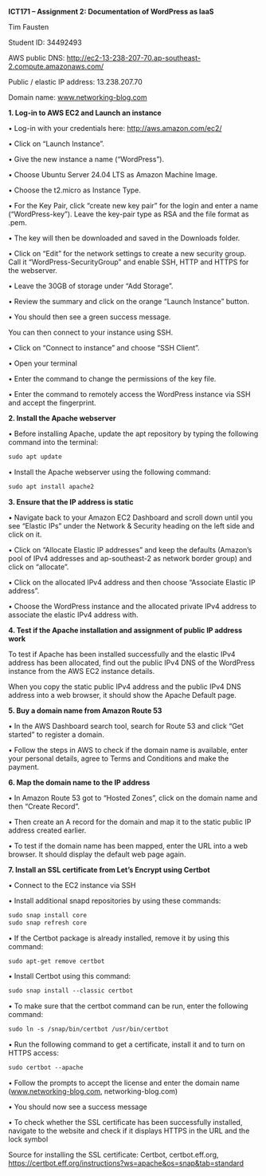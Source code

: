 **ICT171 – Assignment 2: Documentation of WordPress as IaaS**

Tim Fausten

Student ID: 34492493

AWS public DNS: http://ec2-13-238-207-70.ap-southeast-2.compute.amazonaws.com/

Public / elastic IP address: 13.238.207.70

Domain name: www.networking-blog.com 




**1. Log-in to AWS EC2 and Launch an instance**

•	Log-in with your credentials here: http://aws.amazon.com/ec2/

•	Click on “Launch Instance”.

•	Give the new instance a name (“WordPress”).

•	Choose Ubuntu Server 24.04 LTS as Amazon Machine Image.

•	Choose the t2.micro as Instance Type.

•	For the Key Pair, click “create new key pair” for the login and enter a name (“WordPress-key”). Leave the key-pair type as RSA and the file format as .pem.

•	The key will then be downloaded and saved in the Downloads folder.

•	Click on “Edit” for the network settings to create a new security group. Call it “WordPress-SecurityGroup” and enable SSH, HTTP and HTTPS for the webserver.

•	Leave the 30GB of storage under “Add Storage”.

•	Review the summary and click on the orange “Launch Instance” button.

•	You should then see a green success message.


You can then connect to your instance using SSH.

•	Click on “Connect to instance” and choose “SSH Client”.

•	Open your terminal

•	Enter the command to change the permissions of the key file.

•	Enter the command to remotely access the WordPress instance via SSH and accept the fingerprint.





**2. Install the Apache webserver**

•	Before installing Apache, update the apt repository by typing the following command into the terminal:
```markdown
sudo apt update
```
•	Install the Apache webserver using the following command:
```markdown
sudo apt install apache2
```


**3. Ensure that the IP address is static**

•	Navigate back to your Amazon EC2 Dashboard and scroll down until you see “Elastic IPs” under the Network & Security heading on the left side and click on it.

•	Click on “Allocate Elastic IP addresses” and keep the defaults (Amazon’s pool of IPv4 addresses and ap-southeast-2 as network border group) and click on “allocate”.

•	Click on the allocated IPv4 address and then choose “Associate Elastic IP address”.

•	Choose the WordPress instance and the allocated private IPv4 address to associate the elastic IPv4 address with.

 


**4. Test if the Apache installation and assignment of public IP address work**

To test if Apache has been installed successfully and the elastic IPv4 address has been allocated, find out the public IPv4 DNS of the WordPress instance from the AWS EC2 instance details.

When you copy the static public IPv4 address and the public IPv4 DNS address into a web browser, it should show the Apache Default page.
 



**5. Buy a domain name from Amazon Route 53**

•	In the AWS Dashboard search tool, search for Route 53 and click “Get started” to register a domain.

•	Follow the steps in AWS to check if the domain name is available, enter your personal details, agree to Terms and Conditions and make the payment.

 


**6. Map the domain name to the IP address**

•	In Amazon Route 53 got to “Hosted Zones”, click on the domain name and then “Create Record”.

•	Then create an A record for the domain and map it to the static public IP address created earlier.

•	To test if the domain name has been mapped, enter the URL into a web browser. It should display the default web page again.
 



**7. Install an SSL certificate from Let’s Encrypt using Certbot**

•	Connect to the EC2 instance via SSH

•	Install additional snapd repositories by using these commands:
```markdown
sudo snap install core
sudo snap refresh core
```
•	If the Certbot package is already installed, remove it by using this command:
```markdown
sudo apt-get remove certbot
```
•	Install Certbot using this command:
```markdown
sudo snap install --classic certbot
```
•	To make sure that the certbot command can be run, enter the following command:
```markdown
sudo ln -s /snap/bin/certbot /usr/bin/certbot
```
•	Run the following command to get a certificate, install it and to turn on HTTPS access:
```markdown
sudo certbot --apache
```

•	Follow the prompts to accept the license and enter the domain name (www.networking-blog.com, networking-blog.com)

•	You should now see a success message

•	To check whether the SSL certificate has been successfully installed, navigate to the website and check if it displays HTTPS in the URL and the lock symbol



Source for installing the SSL certificate: Certbot, certbot.eff.org, https://certbot.eff.org/instructions?ws=apache&os=snap&tab=standard
